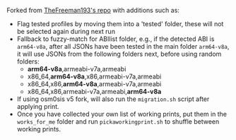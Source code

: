 Forked from [TheFreeman193's repo](https://github.com/TheFreeman193/PIFS) with additions such as:

- Flag tested profiles by moving them into a 'tested' folder, these will not be selected again during next run
- Fallback to fuzzy-match for ABIlist folder, e.g., if the detected ABI is `arm64-v8a`, after all JSONs have been tested in the main folder `arm64-v8a`, it will use JSONs from the following folders next, before using random folders:
  - **arm64-v8a**,armeabi-v7a,armeabi
  - x86_64,**arm64-v8a**,x86,armeabi-v7a,armeabi
  - x86_64,x86,**arm64-v8a**,armeabi-v7a,armeabi
  - x86_64,x86,armeabi-v7a,armeabi,**arm64-v8a**
- If using osm0sis v5 fork, will also run the `migration.sh` script after applying print.
- Once you have collected your own list of working prints, put them in the `works_for_me` folder and run `pickaworkingprint.sh` to shuffle between working prints.
